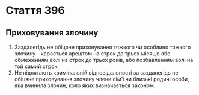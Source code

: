 Cтаття 396
====
Приховування злочину
----
1. Заздалегідь не обіцяне приховування тяжкого чи особливо тяжкого злочину -
карається арештом на строк до трьох місяців або обмеженням волі на строк до трьох років, або позбавленням волі на той самий строк.
2. Не підлягають кримінальній відповідальності за заздалегідь не обіцяне приховування злочину члени сім'ї чи близькі родичі особи, яка вчинила злочин, коло яких визначається законом.
